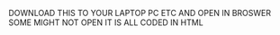DOWNLOAD THIS TO YOUR LAPTOP PC ETC AND OPEN IN BROSWER SOME MIGHT NOT OPEN IT IS ALL CODED IN HTML
